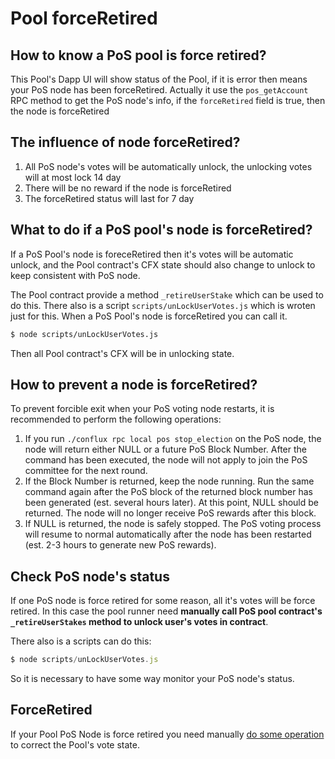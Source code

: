 # Pool forceRetired

## How to know a PoS pool is force retired?

This Pool's Dapp UI will show status of the Pool, if it is error then means your PoS node has been forceRetired.
Actually it use the `pos_getAccount` RPC method to get the PoS node's info, if the `forceRetired` field is true, then the node is forceRetired

## The influence of node forceRetired?

1. All PoS node's votes will be automatically unlock, the unlocking votes will at most lock 14 day
2. There will be no reward if the node is forceRetired
3. The forceRetired status will last for 7 day

## What to do if a PoS pool's node is forceRetired?

If a PoS Pool's node is foreceRetired then it's votes will be automatic unlock, and the Pool contract's CFX state should also change to unlock to keep consistent with PoS node.

The Pool contract provide a method `_retireUserStake` which can be used to do this. There also is a script `scripts/unLockUserVotes.js` which is wroten just for this.
When a PoS Pool's node is forceRetired you can call it.

```sh
$ node scripts/unLockUserVotes.js
```

Then all Pool contract's CFX will be in unlocking state.

## How to prevent a node is forceRetired?

To prevent forcible exit when your PoS voting node restarts, it is recommended to perform the following operations:

1. If you run `./conflux rpc local pos stop_election` on the PoS node, the node will return either NULL or a future PoS Block Number. After the command has been executed, the node will not apply to join the PoS committee for the next round.
2. If the Block Number is returned, keep the node running. Run the same command again after the PoS block of the returned block number has been generated (est. several hours later). At this point, NULL should be returned. The node will no longer receive PoS rewards after this block.
3. If NULL is returned, the node is safely stopped. The PoS voting process will resume to normal automatically after the node has been restarted (est. 2-3 hours to generate new PoS rewards).

## Check PoS node's status

If one PoS node is force retired for some reason, all it's votes will be force retired. In this case the pool runner need **manually call PoS pool contract's `_retireUserStakes` method to unlock user's votes in contract**.

There also is a scripts can do this:

```js
$ node scripts/unLockUserVotes.js
```

So it is necessary to have some way monitor your PoS node's status.

## ForceRetired

If your Pool PoS Node is force retired you need manually [do some operation](PoolForceRetired.md) to correct the Pool's vote state.
